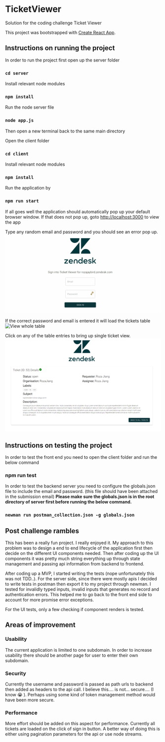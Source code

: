# TicketViewer
Solution for the coding challenge Ticket Viewer

This project was bootstrapped with [Create React App](https://github.com/facebook/create-react-app).

## Instructions on running the project
In order to run the project first open up the server folder

### `cd server`

Install relevant node modules

### `npm install`

Run the node server file

### `node app.js`

Then open a new terminal back to the same main directory

Open the client folder

### `cd client`

Install relevant node modules

### `npm install`

Run the application by

### `npm run start`

If all goes well the application should automatically pop up your default browser window.
If that does not pop up, goto [http://localhost:3000](http://localhost:3000) to view the app

Type any random email and password and you should see an error pop up.
![Authentication Error](demo/authenticationError.gif)

If the correct password and email is entered it will load the tickets table
![View whole table](demo/viewWholeTable.gif)

Click on any of the table entries to bring up single ticket view.
![View single ticket](demo/singleTicket.PNG)

## Instructions on testing the project

In order to test the front end you need to open the client folder and run the below command
### npm run test

In order to test the backend server you need to configure the globals.json file to include the email and password. (this file should have been attached in the submission email) **Please make sure the globals.json is in the root directory of server first before running the below command.**

### `newman run postman_collection.json -g globals.json`


### 
## Post challenge rambles

This has been a really fun project. I really enjoyed it. My approach to this problem was to design a end to end lifecycle of the application first then decide on the different UI components needed. Then after coding up the UI components it was pretty much string everything up through state management and passing api information from backend to frontend.

After coding up a MVP, I started writing the tests (nope unfortunately this was not TDD..). For the server side, since there were mostly apis I decided to write tests in postman then export it to my project through newman. I tested for invalidly typed inputs, invalid inputs that generates no record and authentication errors. This helped me to go back to the front end side to account for more promise error exceptions.

For the UI tests, only a few checking if component renders is tested. 

## Areas of improvement
### Usability
The current application is limited to one subdomain. In order to increase usability there should be another page for user to enter their own subdomain.

### Security
Currently the username and password is passed as path urls to backend then added as headers to the api call. I believe this.... is not... secure.... (I know :sob: ). Perhaps using some kind of token management method would have been more secure.

### Performance
More effort should be added on this aspect for performance. Currently all tickets are loaded on the click of sign in button. A better way of doing this is either using pagination parameters for the api or use node streams.




